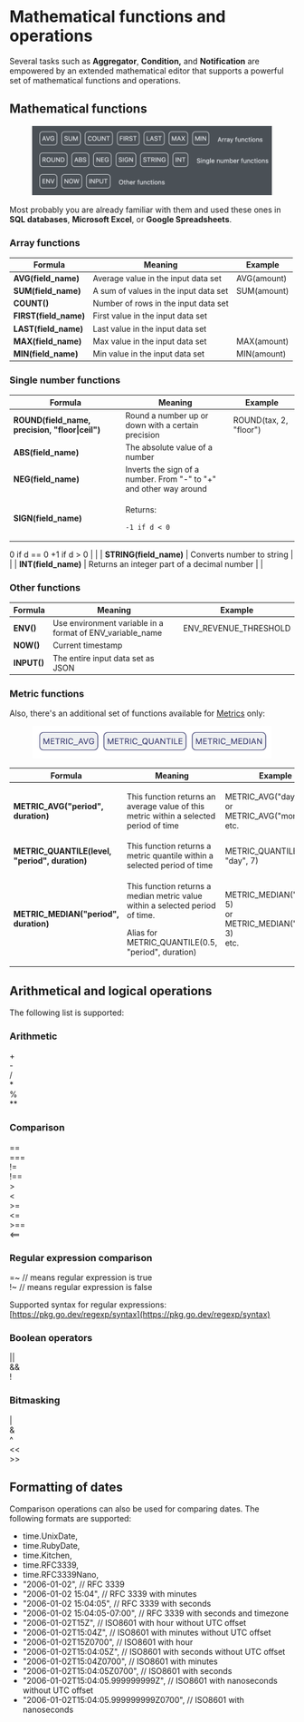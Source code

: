 # Mathematical functions and operations

Several tasks such as **Aggregator**, **Condition,** and **Notification** are empowered by an extended mathematical editor that supports a powerful set of mathematical functions and operations.

## Mathematical functions

<figure><img src="../.gitbook/assets/Screenshot 2024-06-21 at 22.19.25.png" alt=""><figcaption></figcaption></figure>

Most probably you are already familiar with them and used these ones in **SQL databases**, **Microsoft Excel**, or **Google Spreadsheets**.&#x20;

### Array functions

| Formula                | Meaning                               | Example     |
| ---------------------- | ------------------------------------- | ----------- |
| **AVG(field\_name)**   | Average value in the input data set   | AVG(amount) |
| **SUM(field\_name)**   | A sum of values in the input data set | SUM(amount) |
| **COUNT()**            | Number of rows in the input data set  |             |
| **FIRST(field\_name)** | First value in the input data set     |             |
| **LAST(field\_name)**  | Last value in the input data set      |             |
| **MAX(field\_name)**   | Max value in the input data set       | MAX(amount) |
| **MIN(field\_name)**   | Min value in the input data set       | MIN(amount) |

### Single number functions

| Formula                                          | Meaning                                                                             | Example                |
| ------------------------------------------------ | ----------------------------------------------------------------------------------- | ---------------------- |
| **ROUND(field\_name, precision, "floor\|ceil")** | Round a number up or down with a certain precision                                  | ROUND(tax, 2, "floor") |
| **ABS(field\_name)**                             | The absolute value of a number                                                      |                        |
| **NEG(field\_name)**                             | Inverts the sign of a number. From "-" to "+" and other way around                  |                        |
| **SIGN(field\_name)**                            | <p>Returns:</p><pre><code>-1 if d &#x3C;  0
 0 if d == 0
+1 if d >  0
</code></pre> |                        |
| **STRING(field\_name)**                          | Converts number to string                                                           |                        |
| **INT(field\_name)**                             | Returns an integer part of a decimal number                                         |                        |

### Other functions

| Formula     | Meaning                                                     | Example                 |
| ----------- | ----------------------------------------------------------- | ----------------------- |
| **ENV()**   | Use environment variable in a format of ENV\_variable\_name | ENV\_REVENUE\_THRESHOLD |
| **NOW()**   | Current timestamp                                           |                         |
| **INPUT()** | The entire input data set as JSON                           |                         |

### Metric functions

Also, there's an additional set of functions available for [Metrics](broken-reference) only:

<figure><img src="../.gitbook/assets/Screenshot 2023-03-17 at 19.48.49.png" alt=""><figcaption></figcaption></figure>

| Formula                                         | Meaning                                                                                                                                              | Example                                                                    |
| ----------------------------------------------- | ---------------------------------------------------------------------------------------------------------------------------------------------------- | -------------------------------------------------------------------------- |
| **METRIC\_AVG("period", duration)**             | This function returns an average value of this metric within a selected period of time                                                               | <p>METRIC_AVG("day", 5)<br>or <br>METRIC_AVG("month", 3)<br>etc.</p>       |
| **METRIC\_QUANTILE(level, "period", duration)** | This function returns a metric quantile within a selected period of time                                                                             | METRIC\_QUANTILE(0.25, "day", 7)                                           |
| **METRIC\_MEDIAN("period", duration)**          | <p>This function returns a median metric value within a selected period of time.</p><p></p><p>Alias for METRIC_QUANTILE(0.5, "period", duration)</p> | <p>METRIC_MEDIAN("day", 5)<br>or <br>METRIC_MEDIAN("month", 3)<br>etc.</p> |

## Arithmetical and logical operations

The following list is supported:

### Arithmetic

\+\
\-\
/\
\*\
%\
\*\*

### Comparison

\==\
\===\
!=\
!==\
\>\
<\
\>=\
<=\
\>==\
<==

### Regular expression comparison

\=\~     // means regular expression is true\
!\~      // means regular expression is false

Supported syntax for regular expressions: [https://pkg.go.dev/regexp/syntax](https://pkg.go.dev/regexp/syntax)

### Boolean operators

||\
&&\
!

### Bitmasking

|\
&\
^\
<<\
\>>

## Formatting of dates

Comparison operations can also be used for comparing dates. The following formats are supported:

* time.UnixDate,&#x20;
* time.RubyDate,&#x20;
* time.Kitchen,&#x20;
* time.RFC3339,&#x20;
* time.RFC3339Nano,&#x20;
* "2006-01-02", // RFC 3339&#x20;
* "2006-01-02 15:04", // RFC 3339 with minutes&#x20;
* "2006-01-02 15:04:05", // RFC 3339 with seconds&#x20;
* "2006-01-02 15:04:05-07:00", // RFC 3339 with seconds and timezone&#x20;
* "2006-01-02T15Z", // ISO8601 with hour without UTC offset&#x20;
* "2006-01-02T15:04Z", // ISO8601 with minutes without UTC offset&#x20;
* "2006-01-02T15Z0700", // ISO8601 with hour&#x20;
* "2006-01-02T15:04:05Z", // ISO8601 with seconds without UTC offset&#x20;
* "2006-01-02T15:04Z0700", // ISO8601 with minutes&#x20;
* "2006-01-02T15:04:05Z0700", // ISO8601 with seconds&#x20;
* "2006-01-02T15:04:05.999999999Z", // ISO8601 with nanoseconds without UTC offset&#x20;
* "2006-01-02T15:04:05.999999999Z0700", // ISO8601 with nanoseconds
